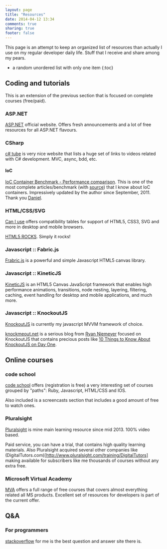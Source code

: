 ```yaml
---
layout: page
title: "Resources"
date: 2014-04-12 13:34
comments: true
sharing: true
footer: false
---
```

This page is an attempt to keep an organized list of resources than actually I use on my regular developer daily life. Stuff that I receive and share among my pears.

* a random unordered list with only one item
{:toc}

## Coding and tutorials

This is an extension of the previous section that is focused on complete courses (free/paid).

### ASP.NET

[ASP.NET](http://www.asp.net/) official website. Offers fresh announcements and a lot of free resources for all ASP.NET flavours.

### CSharp

[c# tube](http://csharptube.com/) is very nice website that lists a huge set of links to videos related with C# development. MVC, async, bdd, etc.

#### IoC

[IoC Container Benchmark - Performance comparison](http://www.palmmedia.de/blog/2011/8/30/ioc-container-benchmark-performance-comparison). This is one of the most complete articles/benchmark (with [source](https://github.com/danielpalme/IocPerformance)) that I know about IoC containers. Impressively updated by the author since September, 2011. Thank you [Daniel](http://www.palmmedia.de/).

### HTML/CSS/SVG

[Can I use](http://caniuse.com/) offers compatibility tables for support of HTML5, CSS3, SVG and more in desktop and mobile browsers.

[HTML5 ROCKS](http://www.html5rocks.com/). Simply it rocks!

### Javascript :: Fabric.js

[Frabric.js](http://fabricjs.com/) is a powerful and simple
Javascript HTML5 canvas library.

### Javascript :: KineticJS

[KineticJS](http://kineticjs.com/) is an HTML5 Canvas JavaScript framework that enables high performance animations, transitions, node nesting, layering, filtering, caching, event handling for desktop and mobile applications, and much more.

### Javascript :: KnockoutJS

[KnockoutJS](http://knockoutjs.com/) is currently my javascript MVVM framework of choice.

[knockmeout.net](http://www.knockmeout.net/) is a serious blog from [Ryan Niemeyer](https://github.com/rniemeyer) focused on KnockoutJS that contains precious posts like [10 Things to Know About KnockoutJS on Day One](http://www.knockmeout.net/2011/06/10-things-to-know-about-knockoutjs-on.html).

## Online courses

### code school

[code school](https://www.codeschool.com/) offers (registration is free) a very interesting set of courses grouped by "paths": Ruby, Javascript, HTML/CSS and IOS.

Also included is a screencasts section that includes a good amount of free to watch ones. 

### Pluralsight

[Pluralsight](http://www.pluralsight.com/) is mine main learning resource since mid 2013. 100% video based.

Paid service, you can have a trial, that contains high quality learning materials. Also Pluralsight acquired several other companies like (DigitalTutors.com)[http://www.pluralsight.com/training/DigitalTutors] making available for subscribers like me thousands of courses without any extra free.

### Microsoft Virtual Academy

[MVA](http://www.microsoftvirtualacademy.com/) offers a full range of free courses that covers almost everything related all MS products. Excellent set of resources for developers is part of the current offer.

## Q&A

### For programmers

[stackoverflow](http://stackoverflow.com/) for me is the best question and answer site there is.

